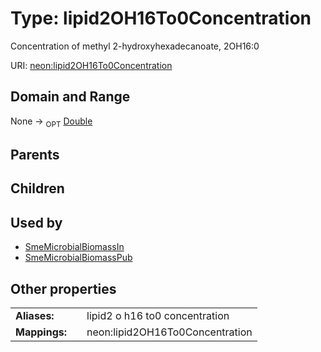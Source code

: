 
# Type: lipid2OH16To0Concentration


Concentration of methyl 2-hydroxyhexadecanoate, 2OH16:0

URI: [neon:lipid2OH16To0Concentration](https://data.neonscience.org/lipid2OH16To0Concentration)


## Domain and Range

None ->  <sub>OPT</sub> [Double](types/Double.md)

## Parents


## Children


## Used by

 * [SmeMicrobialBiomassIn](SmeMicrobialBiomassIn.md)
 * [SmeMicrobialBiomassPub](SmeMicrobialBiomassPub.md)

## Other properties

|  |  |  |
| --- | --- | --- |
| **Aliases:** | | lipid2 o h16 to0 concentration |
| **Mappings:** | | neon:lipid2OH16To0Concentration |

